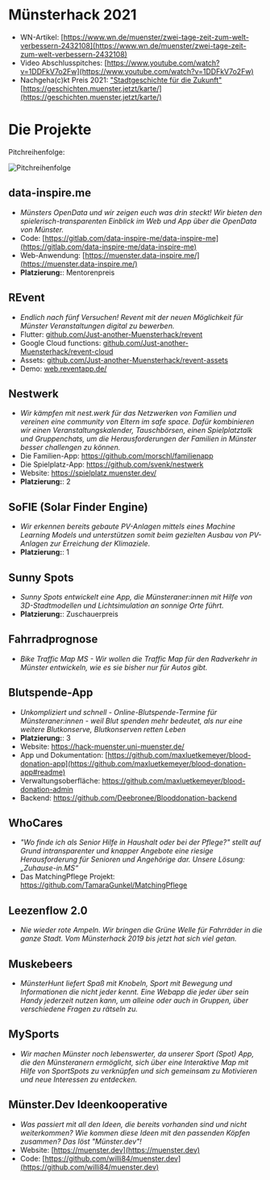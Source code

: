 # Münsterhack 2021

- WN-Artikel: [https://www.wn.de/muenster/zwei-tage-zeit-zum-welt-verbessern-2432108](https://www.wn.de/muenster/zwei-tage-zeit-zum-welt-verbessern-2432108)
- Video Abschlusspitches: [https://www.youtube.com/watch?v=1DDFkV7o2Fw](https://www.youtube.com/watch?v=1DDFkV7o2Fw)
- Nachgeha(c)kt Preis 2021: ["Stadtgeschichte für die Zukunft"](https://github.com/codeformuenster/muensterhack/blob/master/2020.md#stadtgeschichte-f%C3%BCr-die-zukunft) [https://geschichten.muenster.jetzt/karte/](https://geschichten.muenster.jetzt/karte/)

# Die Projekte

Pitchreihenfolge:

![Pitchreihenfolge](./images/pitchreihenfolge2021.jpg)

## data-inspire.me

- _Münsters OpenData und wir zeigen euch was drin steckt! Wir bieten den spielerisch-transparenten Einblick im Web und App über die OpenData von Münster._
- Code: [https://gitlab.com/data-inspire-me/data-inspire-me](https://gitlab.com/data-inspire-me/data-inspire-me)
- Web-Anwendung: [https://muenster.data-inspire.me/](https://muenster.data-inspire.me/)
- **Platzierung:**: Mentorenpreis

## REvent

- _Endlich nach fünf Versuchen! Revent mit der neuen Möglichkeit für Münster Veranstaltungen digital zu bewerben._
- Flutter: [github.com/Just-another-Muensterhack/revent](https://github.com/Just-another-Muensterhack/revent)
- Google Cloud functions: [github.com/Just-another-Muensterhack/revent-cloud](https://github.com/Just-another-Muensterhack/revent-cloud)
- Assets: [github.com/Just-another-Muensterhack/revent-assets](https://github.com/Just-another-Muensterhack/revent-assets)
- Demo: [web.reventapp.de/](https://web.reventapp.de/)

## Nestwerk

- _Wir kämpfen mit nest.werk für das Netzwerken von Familien und vereinen eine community von Eltern im safe space. Dafür kombinieren wir einen Veranstaltungskalender, Tauschbörsen, einen Spielplatztalk und Gruppenchats, um die Herausforderungen der Familien in Münster besser challengen zu können._
- Die Familien-App: https://github.com/morschl/familienapp
- Die Spielplatz-App: https://github.com/svenk/nestwerk
- Website: https://spielplatz.muenster.dev/
- **Platzierung:**: 2

## SoFIE (Solar Finder Engine)

- _Wir erkennen bereits gebaute PV-Anlagen mittels eines Machine Learning Models und unterstützen somit beim gezielten Ausbau von PV-Anlagen zur Erreichung der Klimaziele._
- **Platzierung:**: 1

## Sunny Spots

- _Sunny Spots entwickelt eine App, die Münsteraner:innen mit Hilfe von 3D-Stadtmodellen und Lichtsimulation an sonnige Orte führt._
- **Platzierung:**: Zuschauerpreis

## Fahrradprognose

- _*Bike Traffic Map MS* - Wir wollen die Traffic Map für den Radverkehr in Münster entwickeln, wie es sie bisher nur für Autos gibt._

## Blutspende-App

- _Unkompliziert und schnell - Online-Blutspende-Termine für Münsteraner:innen - weil Blut spenden mehr bedeutet, als nur eine weitere Blutkonserve, Blutkonserven retten Leben_
- **Platzierung:**: 3
- Website: https://hack-muenster.uni-muenster.de/
- App und Dokumentation: [https://github.com/maxluetkemeyer/blood-donation-app](https://github.com/maxluetkemeyer/blood-donation-app#readme)
- Verwaltungsoberfläche: https://github.com/maxluetkemeyer/blood-donation-admin
- Backend: https://github.com/Deebronee/Blooddonation-backend

## WhoCares

- _"Wo finde ich als Senior Hilfe in Haushalt oder bei der Pflege?" stellt auf Grund intransparenter und knapper Angebote eine riesige Herausforderung für Senioren und Angehörige dar. Unsere Lösung: „Zuhause-in.MS“_
- Das MatchingPflege Projekt: https://github.com/TamaraGunkel/MatchingPflege

## Leezenflow 2.0

- _Nie wieder rote Ampeln. Wir bringen die Grüne Welle für Fahrräder in die ganze Stadt. Vom Münsterhack 2019 bis jetzt hat sich viel getan._

## Muskebeers

- _MünsterHunt liefert Spaß mit Knobeln, Sport mit Bewegung und Informationen die nicht jeder kennt. Eine Webapp die jeder über sein Handy jederzeit nutzen kann, um alleine oder auch in Gruppen, über verschiedene Fragen zu rätseln zu._

## MySports

- _Wir machen Münster noch lebenswerter, da unserer Sport (Spot) App, die den Münsteranern ermöglicht, sich über eine Interaktive Map mit Hilfe von SportSpots zu verknüpfen und sich gemeinsam zu Motivieren und neue Interessen zu entdecken._

## Münster.Dev Ideenkooperative

- _Was passiert mit all den Ideen, die bereits vorhanden sind und nicht weiterkommen? Wie kommen diese Ideen mit den passenden Köpfen zusammen? Das löst "Münster.dev"!_
- Website: [https://muenster.dev](https://muenster.dev)
- Code: [https://github.com/willi84/muenster.dev](https://github.com/willi84/muenster.dev)
